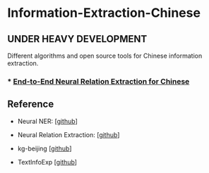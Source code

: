 # Information-Extraction-Chinese

## UNDER HEAVY DEVELOPMENT

Different algorithms and open source tools for Chinese information extraction.

### * [End-to-End Neural Relation Extraction for Chinese](https://github.com/crownpku/Information-Extraction-Chinese/tree/master/RE_BGRU_2ATT)


## Reference

* Neural NER: [[github](https://github.com/zjy-ucas/ChineseNER)]

* Neural Relation Extraction: [[github](https://github.com/thunlp/TensorFlow-NRE)]

* kg-beijing [[github](https://github.com/memect/kg-beijing/wiki/%E7%AC%AC%E4%B8%80%E6%9C%9Fw1%EF%BC%9A%E7%9F%A5%E8%AF%86%E6%8F%90%E5%8F%96)]

* TextInfoExp [[github](https://github.com/Roshanson/TextInfoExp)]